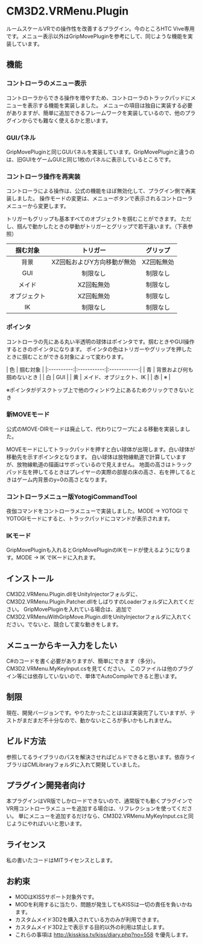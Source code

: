 # CM3D2.VRMenu.Plugin
ルームスケールVRでの操作性を改善するプラグイン。今のところHTC Vive専用です。メニュー表示以外はGripMovePluginを参考にして、同じような機能を実装しています。

## 機能
### コントローラのメニュー表示

コントローラからできる操作を増やすため、コントローラのトラックパッドにメニューを表示する機能を実装しました。
メニューの項目は独自に実装する必要がありますが、簡単に追加できるフレームワークを実装しているので、他のプラグインからでも難なく使えるかと思います。

### GUIパネル

GripMovePluginと同じGUIパネルを実装しています。GripMovePluginと違うのは、旧GUIをゲームGUIと同じ1枚のパネルに表示しているところです。

### コントローラ操作を再実装

コントローラによる操作は、公式の機能をほぼ無効化して、プラグイン側で再実装しました。
操作モードの変更は、メニューボタンで表示されるコントローラメニューから変更します。

トリガーもグリップも基本すべてのオブジェクトを掴むことができます。
ただし、掴んで動かしたときの挙動がトリガーとグリップで若干違います。（下表参照）

| 掴む対象 | トリガー | グリップ |
|:----------:|:-----------:|:------------:|
| 背景 | XZ回転およびY方向移動が無効 | XZ回転無効 |
| GUI | 制限なし | 制限なし |
| メイド | XZ回転無効 | 制限なし |
| オブジェクト | XZ回転無効 | 制限なし |
| IK | 制限なし | 制限なし |

### ポインタ

コントローラの先にある丸い半透明の球体はポインタです。掴むときやGUI操作するときのポインタになります。
ポインタの色はトリガーやグリップを押したときに掴むことができる対象によって変わります。

| 色 | 掴む対象 |
|:----------:|:-----------:|:------------:|
| 青 | 背景および何も掴めないとき |
| 白 | GUI |
| 黄 | メイド、オブジェクト、IK |
| 赤 | ※ |

※ポインタがデスクトップ上で他のウィンドウ上にあるためクリックできないとき

### 新MOVEモード

公式のMOVE-DIRモードは廃止して、代わりにワープによる移動を実装しました。

MOVEモードにしてトラックパッドを押すと白い球体が出現します。白い球体が移動先を示すポインタとなります。
白い球体は放物線軌道で計算していますが、放物線軌道の描画はサボっているので見えません。
地面の高さはトラックパッド左を押してるときはプレイヤーの実際の部屋の床の高さ、右を押してるときはゲーム内背景のy=0の高さとなります。

### コントローラメニュー版YotogiCommandTool

夜伽コマンドをコントローラメニューで実装しました。MODE -> YOTOGI でYOTOGIモードにすると、トラックパッドにコマンドが表示されます。

### IKモード

GripMovePluginも入れるとGripMovePluginのIKモードが使えるようになります。MODE -> IK でIKードに入れます。

## インストール

CM3D2.VRMenu.Plugin.dllをUnityInjectorフォルダに、CM3D2.VRMenu.Plugin.Patcher.dllをしばりすのLoaderフォルダに入れてください。
GripMovePluginを入れている場合は、追加でCM3D2.VRMenuWithGripMove.Plugin.dllをUnityInjectorフォルダに入れてください。でないと、競合して変な動きをします。

## メニューからキー入力をしたい

C#のコードを書く必要がありますが、簡単にできます（多分）。CM3D2.VRMenu.MyKeyInput.csを見てください。
このファイルは他のプラグイン等には依存していないので、単体でAutoCompileできると思います。

## 制限

現在、開発バージョンです。やりたかったことはほぼ実装完了していますが、テストがまだまだ不十分なので、動かないところが多いかもしれません。

## ビルド方法

参照してるライブラリのパスを解決させればビルドできると思います。依存ライブラリはCMLibraryフォルダに入れて開発していました。

## プラグイン開発者向け

本プラグインはVR版でしかロードできないので、通常版でも動くプラグインでVR用コントローラメニューを追加する場合は、リフレクションを使ってください。
単にメニューを追加するだけなら、CM3D2.VRMenu.MyKeyInput.csと同じようにやればいいと思います。

## ライセンス

私の書いたコードはMITライセンスとします。

## お約束

- MODはKISSサポート対象外です。
- MODを利用するに当たり、問題が発生してもKISSは一切の責任を負いかねます。
- カスタムメイド3D2を購入されている方のみが利用できます。
- カスタムメイド3D2上で表示する目的以外の利用は禁止します。
- これらの事項は http://kisskiss.tv/kiss/diary.php?no=558 を優先します。

